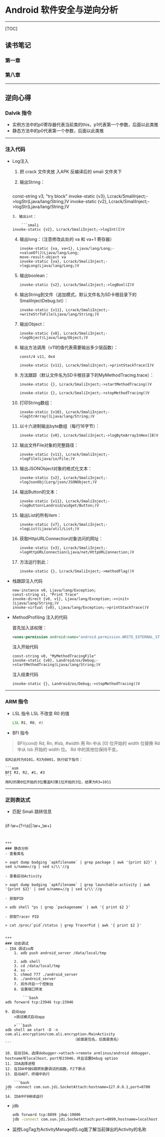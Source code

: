 # Android 软件安全与逆向分析

---

[TOC]

## 读书笔记
### 第一章

### 第八章

---

## 逆向心得

### Dalvik 指令
- 实例方法中的p0寄存器代表当前类的this，p1代表第一个参数，后面以此类推
- 静态方法中的p0代表第一个参数，后面以此类推

***

### 注入代码

- Log注入

	1. 把 crack 文件夹放 入APK 反编译后的 smali 文件夹下

	2. 输出String：

		```smali
	const-string v3, "try block"
	invoke-static {v3}, Lcrack/SmaliInject;->logStr(Ljava/lang/String;)V
	invoke-static {v2}, Lcrack/SmaliInject;->logStr(Ljava/lang/String;)V
	```
	3. 输出int：

		```smali
	invoke-static {v2}, Lcrack/SmaliInject;->logInt(I)V
	```
	4. 输出long：（注意修改此处的 va 和 va+1 寄存器）

		```smali
		invoke-static {va, va+1}, Ljava/lang/Long;->valueOf(J)Ljava/lang/Long;
		move-result-object va
		invoke-static {va}, Lcrack/SmaliInject;->logLong(Ljava/lang/Long;)V
		```
	5. 输出boolean：

		```smali
		invoke-static {v2}, Lcrack/SmaliInject;->logBool(Z)V
		```
	6. 输出String到文件（追加模式，默认文件名为SD卡根目录下的SmaliInjectDebug.txt）：

		```smali
		invoke-static {v11}, Lcrack/SmaliInject;->writeStrToFile(Ljava/lang/String;)V
		```
	7. 输出Object：

		```smali
		invoke-static {v8}, Lcrack/SmaliInject;->logObject(Ljava/lang/Object;)V
		```
	8. 输出方法调用（v11的值代表需要输出多少层函数）：

		```smali
		const/4 v11, 0x4

		invoke-static {v11}, Lcrack/SmaliInject;->printStackTrace(I)V
		```
	9. 方法跟踪（默认文件名为SD卡根目录下的MyMethodTracing.trace）：

		```smali
		invoke-static {}, Lcrack/SmaliInject;->startMethodTracing()V
		
		invoke-static {}, Lcrack/SmaliInject;->stopMethodTracing()V
		```
	10. 打印String数组：

		```smali
		invoke-static {v10}, Lcrack/SmaliInject;->logStrArray([Ljava/lang/String;)V
		```
	11. 以十六进制输出byte数组（每行16字节）：

		```smali
		invoke-static {v0}, Lcrack/SmaliInject;->logByteArrayInHex([B)V
		```
	12. 输出文件File对象的完整路径：

		```smali
		invoke-static {v11}, Lcrack/SmaliInject;->logFile(Ljava/io/File;)V
		```
	13. 输出JSONObject对象的格式化文本：

		```smali
		invoke-static {v2}, Lcrack/SmaliInject;->logJsonObj(Lorg/json/JSONObject;)V
		```
	14. 输出Button的文本：

		```smali
		invoke-static {v11}, Lcrack/SmaliInject;->logButton(Landroid/widget/Button;)V
		```
	15. 输出List的所有item：

		```smali
		invoke-static {v7}, Lcrack/SmaliInject;->logList(Ljava/util/List;)V
		```
	16. 获取HttpURLConnection对象访问的网址：

		```smali
		invoke-static {v3}, Lcrack/SmaliInject;->logHttpURLConnection(Ljava/net/HttpURLConnection;)V
		```
	17. 方法运行到此：

		```smali
		invoke-static {}, Lcrack/SmaliInject;->methodFlag()V
		```

- 栈跟踪注入代码

	```smali
	new-instance v0, Ljava/lang/Exception;
	const-string v1, "Print Trace"
	invoke-direct {v0, v1}, Ljava/lang/Exception;-><init>(Ljava/lang/String;)V
	invoke-virtual {v0}, Ljava/lang/Exception;->printStackTrace()V
	```

- MethodProfiling 注入的代码

	首先加入该权限：

	```xml
	<uses-permission android:name="android.permission.WRITE_EXTERNAL_STORAGE"/>
	```
	
	注入开始代码

	```smali
	const-string v0, "MyMethodTracingFile"
	invoke-static {v0}, Landroid/os/Debug;->startMethodTracing(Ljava/lang/String;)V
	```
	
	注入结束代码

	```smali
	invoke-static {}, Landroid/os/Debug;->stopMethodTracing()V
	```

***
### ARM 指令
- LSL 指令
	LSL 不改变 R0 的值

	```asm
	LSL R1, R0, #2
	```

- BFI 指令
>BFI{cond} Rd, Rn, #lsb, #width
用 Rn 中从 [0] 位开始的 width 位替换 Rd 中从 lsb 开始的 width 位。 Rd 中的其他位保持不变。

	如R2此时为0101，R3为0001，执行如下指令：

	```asm
	BFI R3, R2, #1, #3
	```
	用R2的第0位开始的3位覆盖R3第1位开始的3位，结果为R3=1011

***
### 正则表达式

- 匹配 Smali 跳转信息

	```re
(if-\w+(?=\s)|:\w+_\w+)
```


***
### 静态分析
- 查看类名

> aapt dump badging `apkfilename` | grep package | awk '{print $2}' | sed s/name=//g | sed s/\\'//g

- 查看启动Activity

> aapt dump badging `apkfilename` | grep launchable-activity | awk '{print $2}' | sed s/name=//g | sed s/\\'//g

- 获取PID

> adb shell "ps | grep `packagename` | awk '{ print $2 }'

- 获取Tracer PID

> cat /proc/`pid`/status | grep TracerPid | awk '{ print $2 }'


***
### 动态调试
- IDA 调试so库
	1. adb push android_server /data/local/tmp

	2. adb shell
	3. cd /data/local/tmp
	4. su -
	5. chmod 777 ./android_server
	6. ./android_server
	7. 另外开启一个控制台
	8. 设置端口转发

		```bash
adb forward tcp:23946 tcp:23946
```

	9. 启动app
		>调试模式启动app

		>```bash
	adb shell am start -D -n com.ali.encryption/com.ali.encryption.MainActivity
								   （前面是包名，后面是类名）
	```
	
	10. 启动IDA，选择debugger->attach->remote armlinux/android debugger，hostname写localhost，port写23946，并且设置Debug option
	11. IDA选择进程
	12. 在IDA中按G跳转到要调试的函数，F2下断点
	13. 启动ADT，终端中执行

		```bash
	jdb -connect com.sun.jdi.SocketAttach:hostname=127.0.0.1,port=8700
	```
	14. IDA中F9继续运行

- jdb

	```bash
	adb forward tcp:8899 jdwp:19806
	jdb -connect com.sun.jdi.SocketAttach:port=8899,hostname=localhost
	```
	
- 监控LogTag为ActivityManage的Log能了解当前弹出的Activity的名称
